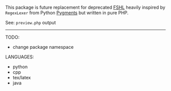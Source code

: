This package is future replacement for deprecated [FSHL](https://github.com/kukulich/fshl) heavily inspired by `RegexLexer` from Python [Pygments](http://pygments.org/) but written in pure PHP.

See: `preview.php` output

---

TODO:
- change package namespace

LANGUAGES:
- python
- cpp
- tex/latex
- java
